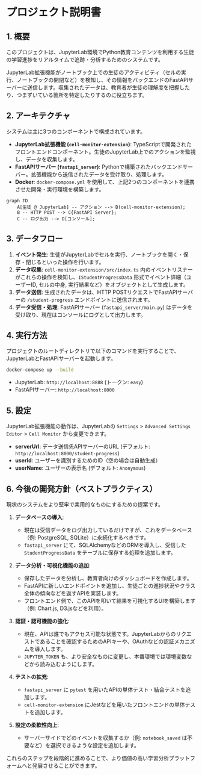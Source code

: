 # プロジェクト説明書

## 1. 概要

このプロジェクトは、JupyterLab環境でPython教育コンテンツを利用する生徒の学習進捗をリアルタイムで追跡・分析するためのシステムです。

JupyterLab拡張機能がノートブック上での生徒のアクティビティ（セルの実行、ノートブックの開閉など）を検知し、その情報をバックエンドのFastAPIサーバーに送信します。収集されたデータは、教育者が生徒の理解度を把握したり、つまずいている箇所を特定したりするのに役立ちます。

## 2. アーキテクチャ

システムは主に3つのコンポーネントで構成されています。

- **JupyterLab拡張機能 (`cell-monitor-extension`)**: TypeScriptで開発されたフロントエンドコンポーネント。生徒のJupyterLab上でのアクションを監視し、データを収集します。
- **FastAPIサーバー (`fastapi_server`)**: Pythonで構築されたバックエンドサーバー。拡張機能から送信されたデータを受け取り、処理します。
- **Docker**: `docker-compose.yml` を使用して、上記2つのコンポーネントを連携させた開発・実行環境を構築します。

```mermaid
graph TD
    A[生徒 @ JupyterLab] -- アクション --> B(cell-monitor-extension);
    B -- HTTP POST --> C{FastAPI Server};
    C -- ログ出力 --> D[コンソール];
```

## 3. データフロー

1.  **イベント発生**: 生徒がJupyterLabでセルを実行、ノートブックを開く・保存・閉じるといった操作を行います。
2.  **データ収集**: `cell-monitor-extension/src/index.ts` 内のイベントリスナーがこれらの操作を検知し、`IStudentProgressData` 形式でイベント詳細（ユーザーID, セルの中身, 実行結果など）をオブジェクトとして生成します。
3.  **データ送信**: 生成されたデータは、HTTP POSTリクエストでFastAPIサーバーの `/student-progress` エンドポイントに送信されます。
4.  **データ受信・処理**: FastAPIサーバー (`fastapi_server/main.py`) はデータを受け取り、現在はコンソールにログとして出力します。

## 4. 実行方法

プロジェクトのルートディレクトリで以下のコマンドを実行することで、JupyterLabとFastAPIサーバーを起動します。

```bash
docker-compose up --build
```

- JupyterLab: `http://localhost:8888` (トークン: `easy`)
- FastAPIサーバー: `http://localhost:8000`

## 5. 設定

JupyterLab拡張機能の動作は、JupyterLabの `Settings` > `Advanced Settings Editor` > `Cell Monitor` から変更できます。

- **serverUrl**: データ送信先APIサーバーのURL (デフォルト: `http://localhost:8000/student-progress`)
- **userId**: ユーザーを識別するためのID（空の場合は自動生成）
- **userName**: ユーザーの表示名 (デフォルト: `Anonymous`)

## 6. 今後の開発方針（ベストプラクティス）

現状のシステムをより堅牢で実用的なものにするための提案です。

1.  **データベースの導入**:
    - 現在は受信データをログ出力しているだけですが、これをデータベース（例: PostgreSQL, SQLite）に永続化するべきです。
    - `fastapi_server` にて、SQLAlchemyなどのORMを導入し、受信した `StudentProgressData` をテーブルに保存する処理を追加します。

2.  **データ分析・可視化機能の追加**:
    - 保存したデータを分析し、教育者向けのダッシュボードを作成します。
    - FastAPIに新しいエンドポイントを追加し、生徒ごとの進捗状況やクラス全体の傾向などを返すAPIを実装します。
    - フロントエンド側で、このAPIを叩いて結果を可視化するUIを構築します（例: Chart.js, D3.jsなどを利用）。

3.  **認証・認可機能の強化**:
    - 現在、APIは誰でもアクセス可能な状態です。JupyterLabからのリクエストであることを確認するためのAPIキーや、OAuthなどの認証メカニズムを導入します。
    - `JUPYTER_TOKEN` も、より安全なものに変更し、本番環境では環境変数などから読み込むようにします。

4.  **テストの拡充**:
    - `fastapi_server` に `pytest` を用いたAPIの単体テスト・結合テストを追加します。
    - `cell-monitor-extension` にJestなどを用いたフロントエンドの単体テストを追加します。

5.  **設定の柔軟性向上**:
    - サーバーサイドでどのイベントを収集するか（例: `notebook_saved` は不要など）を選択できるような設定を追加します。

これらのステップを段階的に進めることで、より価値の高い学習分析プラットフォームへと発展させることができます。
